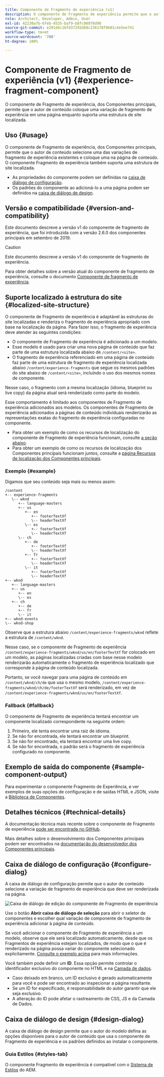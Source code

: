```yaml
---
title: Componente de Fragmento de experiência (v1)
description: O componente de Fragmento de experiência permite que o autor de conteúdo adicione uma variação de fragmento de experiência a uma página.
role: Architect, Developer, Admin, User
exl-id: 42230a7b-6feb-4535-baf9-b8fc06978d98
source-git-commit: e291d4c1bfd37292d68c236178f9681c4e5ee741
workflow-type: tm+mt
source-wordcount: '780'
ht-degree: 100%

---
```


# Componente de Fragmento de experiência (v1) {#experience-fragment-component}

O componente de Fragmento de experiência, dos Componentes principais, permite que o autor de conteúdo coloque uma variação de fragmento de experiência em uma página enquanto suporta uma estrutura de site localizada.

## Uso {#usage}

O componente de Fragmento de experiência, dos Componentes principais, permite que o autor de conteúdo selecione uma das variações de fragmento de experiência existentes e coloque uma na página de conteúdo. O componente Fragmento de experiência também suporta uma estrutura de site localizada.

* As propriedades do componente podem ser definidas na [caixa de diálogo de configuração](#configure-dialog).
* Os padrões do componente ao adicioná-lo a uma página podem ser definidos na [caixa de diálogo de design](#design-dialog).

## Versão e compatibilidade {#version-and-compatibility}

Este documento descreve a versão v1 do componente de fragmento de experiência, que foi introduzida com a versão 2.6.0 dos componentes principais em setembro de 2019.

>[!CAUTION]
>
>Este documento descreve a versão v1 do componente de fragmento de experiência.
>
>Para obter detalhes sobre a versão atual do componente de fragmento de experiência, consulte o documento [Componente de fragmento de experiência](/help/components/experience-fragment.md).

## Suporte localizado à estrutura do site {#localized-site-structure}

O componente de Fragmento de experiência é adaptável às estruturas do site localizadas e renderiza o fragmento de experiência apropriado com base na localização da página. Para fazer isso, o fragmento de experiência deve atender às seguintes condições:

* O componente de Fragmento de experiência é adicionado a um modelo.
* Esse modelo é usado para criar uma nova página de conteúdo que faz parte de uma estrutura localizada abaixo de `/content/<site>`.
* O fragmento de experiência referenciado em uma página de conteúdo faz parte de uma estrutura de fragmento de experiência localizada abaixo `/content/experience-fragments` que segue os mesmos padrões do site abaixo de `/content/<site>`, incluindo o uso dos mesmos nomes de componente.

Nesse caso, o fragmento com a mesma localização (idioma, blueprint ou live copy) da página atual será renderizado como parte do modelo.

Esse comportamento é limitado aos componentes de Fragmento de experiência adicionados aos modelos. Os componentes de Fragmento de experiência adicionados a páginas de conteúdo individuais renderizarão as representações exatas do fragmento de experiência configuradas no componente.

* Para obter um exemplo de como os recursos de localização do componente de Fragmento de experiência funcionam, consulte [a seção abaixo](#example).
* Para obter um exemplo de como os recursos de localização dos Componentes principais funcionam juntos, consulte a [página Recursos de localização dos Componentes principais](/help/get-started/localization.md).

### Exemplo {#example}

Digamos que seu conteúdo seja mais ou menos assim:

```
/content
+-- experience-fragments
   \-- wknd
      +-- language-masters
      +-- us
         +-- en
            +-- footerTextXf
            \-- headerTextXf
         \-- es
            +-- footerTextXf
            \-- headerTextXf
      \-- ch
         +-- de
            +-- footerTextXf
            \-- headerTextXf
         +-- fr
            +-- footerTextXf
            \-- headerTextXf
         \-- it
            +-- footerTextXf
            \-- headerTextXf
+-- wknd
   +-- language-masters
   +-- us
      +-- en
      \-- es
   +-- ch
      +-- de
      +-- fr
      \-- it
+-- wknd-events
\-- wknd-shop
```

Observe que a estrutura abaixo `/content/experience-fragments/wknd` reflete a estrutura de `/content/wknd`.

Nesse caso, se o componente de Fragmento de experiência `/content/experience-fragments/wknd/us/en/footerTextXf` for colocado em um modelo, as páginas localizadas criadas com base nesse modelo renderizarão automaticamente o fragmento de experiência localizado que corresponde à página de conteúdo localizada.

Portanto, se você navegar para uma página de conteúdo em `/content/wknd/ch/de` que usa o mesmo modelo, `/content/experience-fragments/wknd/ch/de/footerTextXf` será renderizado, em vez de `/content/experience-fragments/wknd/us/en/footerTextXf`.

### Fallback {#fallback}

O componente de Fragmento de experiência tentará encontrar um componente localizado correspondente na seguinte ordem:

1. Primeiro, ele tenta encontrar uma raiz de idioma.
1. Se não for encontrada, ele tentará encontrar um blueprint.
1. Se não for encontrado, ela tentará encontrar uma live copy.
1. Se não for encontrada, o padrão será o fragmento de experiência configurado no componente.

## Exemplo de saída do componente {#sample-component-output}

Para experimentar o componente Fragmento de Experiência, e ver exemplos de suas opções de configuração e de saídas HTML e JSON, visite a [Biblioteca de Componentes](https://adobe.com/go/aem_cmp_library_xf).

## Detalhes técnicos {#technical-details}

A documentação técnica mais recente sobre o componente de Fragmento de experiência [pode ser encontrada no GitHub](https://adobe.com/go/aem_cmp_tech_xf_v1).

Mais detalhes sobre o desenvolvimento dos Componentes principais podem ser encontrados na [documentação do desenvolvedor dos Componentes principais](/help/developing/overview.md).

## Caixa de diálogo de configuração {#configure-dialog}

A caixa de diálogo de configuração permite que o autor de conteúdo selecione a variação de fragmento de experiência que deve ser renderizada na página.

![Caixa de diálogo de edição do componente de Fragmento de experiência](/help/assets/experience-fragment-edit.png)

Use o botão **Abrir caixa de diálogo de seleção** para abrir o seletor de componentes e escolher qual variação de componente de fragmento de experiência adicionar à página de conteúdo.

Se você adicionar o componente de Fragmento de experiência a um modelo, observe que ele será localizado automaticamente, desde que os Fragmentos de experiência estejam localizados, de modo que o que é renderizado na página possa variar do componente selecionado explicitamente. [Consulte o exemplo acima](#example) para mais informações.

Você também pode definir um **ID**. Essa opção permite controlar o identificador exclusivo do componente no HTML e na [Camada de dados](/help/developing/data-layer/overview.md).

* Caso deixado em branco, um ID exclusivo é gerado automaticamente para você e pode ser encontrado ao inspecionar a página resultante.
* Se um ID for especificado, é responsabilidade do autor garantir que ele seja exclusivo.
* A alteração do ID pode afetar o rastreamento de CSS, JS e da Camada de Dados.

## Caixa de diálogo de design {#design-dialog}

A caixa de diálogo de design permite que o autor do modelo defina as opções disponíveis para o autor de conteúdo que usa o componente de Fragmento de experiência e os padrões definidos ao instalar o componente.

### Guia Estilos {#styles-tab}

O componente Fragmento de experiência é compatível com o [Sistema de Estilos](/help/get-started/authoring.md#component-styling) do AEM.
